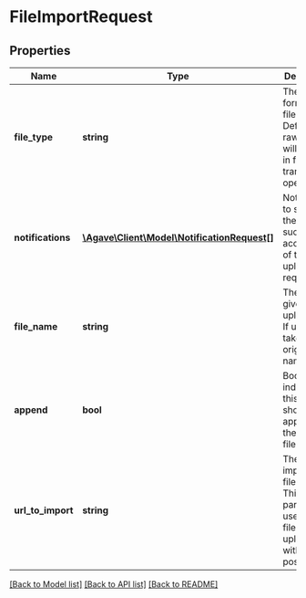 # FileImportRequest

## Properties
Name | Type | Description | Notes
------------ | ------------- | ------------- | -------------
**file_type** | **string** | The file format this file is in. Defaults to raw. This will be used in file transform operations. | [optional] 
**notifications** | [**\Agave\Client\Model\NotificationRequest[]**](NotificationRequest.md) | Notifications to set with the successful acceptance of this upload request | [optional] 
**file_name** | **string** | The name to give the upload file. If unset, takes the original file name. | [optional] 
**append** | **bool** | Boolean flag indicating this file should be appended to the target file | [optional] [default to false]
**url_to_import** | **string** | The URL to import the file from. This parameter is used if not file is uploaded with this post. | [optional] 

[[Back to Model list]](../README.md#documentation-for-models) [[Back to API list]](../README.md#documentation-for-api-endpoints) [[Back to README]](../README.md)


